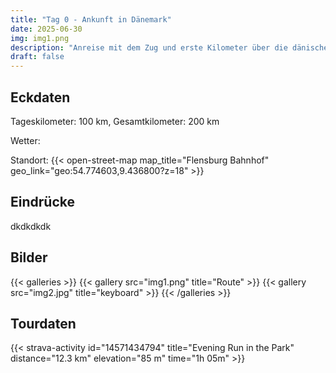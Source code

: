 ```yaml
---
title: "Tag 0 - Ankunft in Dänemark"
date: 2025-06-30
img: img1.png
description: "Anreise mit dem Zug und erste Kilometer über die dänische Grenze"
draft: false
---
```

## Eckdaten
Tageskilometer: 100 km, Gesamtkilometer: 200 km

Wetter: 

Standort: 
{{< open-street-map map_title="Flensburg Bahnhof" geo_link="geo:54.774603,9.436800?z=18" >}}

## Eindrücke
dkdkdkdk

## Bilder
{{< galleries >}}
{{< gallery src="img1.png" title="Route" >}}
{{< gallery src="img2.jpg" title="keyboard" >}}
{{< /galleries >}}

## Tourdaten
{{< strava-activity id="14571434794" title="Evening Run in the Park" distance="12.3 km" elevation="85 m" time="1h 05m" >}}

